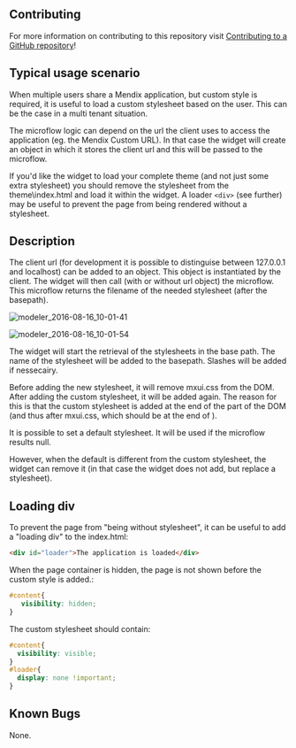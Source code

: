 ## Contributing

For more information on contributing to this repository visit [Contributing to a GitHub repository](https://world.mendix.com/display/howto50/Contributing+to+a+GitHub+repository)!

## Typical usage scenario

When multiple users share a Mendix application, but custom style is required, it is useful to load a custom stylesheet based on the user. This can be the case in a multi tenant situation.

The microflow logic can depend on the url the client uses to access the application (eg. the Mendix Custom URL). In that case the widget will create an object in which it stores the client url and this will be passed to the microflow.

If you'd like the widget to load your complete theme (and not just some extra stylesheet) you should remove the stylesheet from the theme\index.html and load it within the widget. A loader ```<div>``` (see further) may be useful to prevent the page from being rendered without a stylesheet.

## Description

The client url (for development it is possible to distinguise between 127.0.0.1 and localhost) can be added to an object. This object is instantiated by the client. The widget will then call (with or without url object) the microflow. This microflow returns the filename of the needed stylesheet (after the basepath).

![modeler_2016-08-16_10-01-41](https://cloud.githubusercontent.com/assets/9658410/17693099/851c3d9c-639d-11e6-8be9-d4d99387e522.png)

![modeler_2016-08-16_10-01-54](https://cloud.githubusercontent.com/assets/9658410/17693100/851e50a0-639d-11e6-844d-879f2999433b.png)

The widget will start the retrieval of the stylesheets in the base path. The name of the stylesheet will be added to the basepath. Slashes will be added if nessecairy.

Before adding the new stylesheet, it will remove mxui.css from the DOM. After adding the custom stylesheet, it will be added again. The reason for this is that the custom stylesheet is added at the end of the <HEAD> part of the DOM (and thus after mxui.css, which should be at the end of <HEAD>).

It is possible to set a default stylesheet. It will be used if the microflow results null.

However, when the default is different from the custom stylesheet, the widget can remove it (in that case the widget does not add, but replace a stylesheet).

## Loading div

To prevent the page from "being without stylesheet", it can be useful to add a "loading div" to the index.html:

```html
<div id="loader">The application is loaded</div>
```

When the page container is hidden, the page is not shown before the custom style is added.:
```css
#content{
   visibility: hidden;
}
```

The custom stylesheet should contain:
```css
#content{
  visibility: visible;
}
#loader{
  display: none !important;
}
```

## Known Bugs
None.
